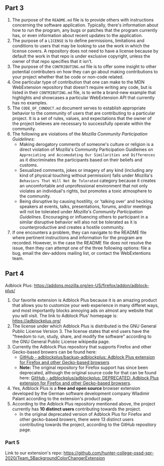 ## Part 3

1. The purpose of the `README.md` file is to provide others with instructions concerning the software application. Typically, there's information about how to run the program, any bugs or patches that the program currently has, or even information about recent updates to the application.  
2. The purpose of a `LICENSE` is to define permissions, limitations and conditions to users that may be looking to use the work in which the license covers. A repository does not need to have a license because by default the work in that repo is under exclusive copyright, unless the owner of that repo specifies that it isn't.
3. The purpose of the `CONTRIBUTING.md` file is to offer some insight to other potential contributers on how they can go about making contributions to your project whether that be code or non-code related.  
4. One particular type of contribution that one can make to the MDN WebExtension repository that doesn't require writing any code, but is listed in their `CONTRIBUTING.md` file, is to write a brand-new example that highlights and showcases a particular WebExtension API that currently has no examples.  
5. The `CODE_OF_CONDUCT.md` document serves to establish appropriate behavior to the community of users that are contributing to a particular project. It is a set of rules, values, and expectations that the owner of the project believes are necessary to successfully operate within the community.
6. The following are violations of the *Mozilla Community Participation Guidelines*:
    * Making derogatory comments of someone's culture or religion is a direct violation of Mozilla's Community Participation Guidleines on `Appreciating and Accomodating Our Similarities and Differences` as it discriminates the participants based on their beliefs and customs. 
    * Sexualized comments, jokes or imagery of any kind (including any kind of physical touching without permission) falls under Mozilla's `Behaviors That Will Not Be Tolerated` category because it creates an uncomfortable and unprofessional environment that not only violates an individual's rights, but promotes a toxic atmosphere to the community. 
    * Being disruptive by causing hostility, or 'talking over' and heckling speakers at events, talks, presentations, forums, and/or meetings will not be tolerated under *Mozilla's Community Participation Guidelines*. Encouraging or influencing others to participant in a similar disruptive behavior will also not be tolerated as it is counterproductive and creates a hostile community.
7. If one encounters a problem, they can navigate to the README file where pertinent instructions and information for the program are recorded. However, in the case the README file does not resolve the issue, then they can attempt one of the three following options: file a bug, email the dev-addons mailing list, or contact the WebExtentions team.

## Part 4  
Adblock Plus: https://addons.mozilla.org/en-US/firefox/addon/adblock-plus/  
1. Our favorite extension is Adblock Plus because it is an amazing product that allows you to customize your web experience in many differet ways, and most importantly blocks annoying ads on almost any website that you will visit. The link to Adblock Plus' homepage is: https://adblockplus.org/  
2. The license under which Adblock Plus is distributed is the GNU General Public License Version 3. The license states that end users have the "freedom to run, study, share, and modify the software" according to the GNU General Public License wikipedia page. 
3.  Currently the Adblock Plus repository that supports Firefox and other Gecko-based browers can be found here:  
    * [GitHub - adblockplus/backup-adblockplus: Adblock Plus extension for Firefox and other Gecko-based browsers](https://github.com/adblockplus/backup-adblockplus)
    * <strong>Note: </strong>The original repository for Firefox support has since been deprecated, although the original source code for that can be found here: [GitHub - adblockplus/adblockplus: DEPRECATED: Adblock Plus extension for Firefox and other Gecko-based browsers](https://github.com/adblockplus/adblockplus).
4.  Yes, Adblock Plus is a <strong> free and open source </strong> browser extension developed by the German software development company Wladimir Palant according to the extension's product page.
5.  According to the Adblock Plus repository mentioned above, the project currently has <strong> 10 distinct users </strong> contributing towards the project. 
    * In the original deprecated version of Adblock Plus for Firefox and other gecko-based browers, there were 13 distinct users contributing towards the project, according to the GitHub repository page.  

### Part 5  
Link to our extension's repo: https://github.com/hunter-college-ossd-spr-2020/Team_5BackgroundColorChangerExtension  
